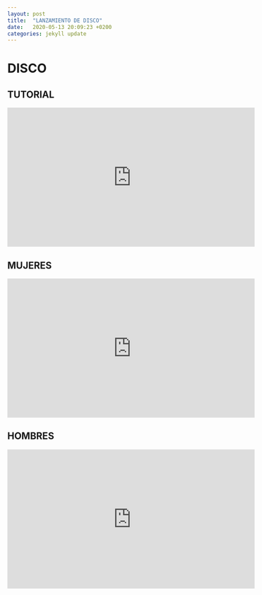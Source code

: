 ```yaml
---
layout: post
title:  "LANZAMIENTO DE DISCO"
date:   2020-05-13 20:09:23 +0200
categories: jekyll update
---
```


# DISCO

## TUTORIAL
<iframe width="560" height="315" src="https://www.youtube.com/embed/E3NVQWzgbFQ" frameborder="0" allow="accelerometer; autoplay; encrypted-media; gyroscope; picture-in-picture" allowfullscreen></iframe>

## MUJERES
<iframe width="560" height="315" src="https://www.youtube.com/embed/S0YHQ1MC4gk" frameborder="0" allow="accelerometer; autoplay; encrypted-media; gyroscope; picture-in-picture" allowfullscreen></iframe>

## HOMBRES
<iframe width="560" height="315" src="https://www.youtube.com/embed/RAuHp6K-IL0" frameborder="0" allow="accelerometer; autoplay; encrypted-media; gyroscope; picture-in-picture" allowfullscreen></iframe>
